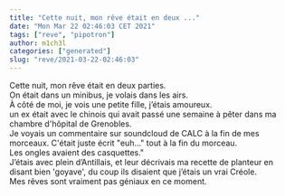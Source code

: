 ```yaml
---
title: "Cette nuit, mon rêve était en deux ..."
date: "Mon Mar 22 02:46:03 CET 2021"
tags: ["reve", "pipotron"]
author: m1ch3l
categories: ["generated"]
slug: "reve/2021-03-22-02:46:03"
---
```


Cette nuit, mon rêve était en deux parties.<br>
On était dans un minibus, je volais dans les airs.<br>
À côté de moi, je vois une petite fille, j’étais amoureux.<br>
un ex était avec le chinois qui avait passé une semaine à pêter dans ma chambre d'hôpital de Grenobles.<br>
Je voyais un commentaire sur soundcloud de CALC à la fin de mes morceaux. C'était juste écrit "euh..." tout à la fin du morceau.<br>
Les ongles avaient des casquettes."<br>
J’étais avec plein d’Antillais, et leur décrivais ma recette de planteur en disant bien 'goyave', du coup ils disaient que j’étais un vrai Créole.<br>
Mes rêves sont vraiment pas géniaux en ce moment.<br>
